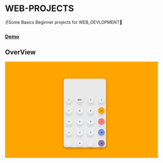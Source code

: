 # WEB-PROJECTS
✌Some Basics Beginner projects for WEB_DEVLOPMENT:beginner:

<h3>
    <a href="https://reverent-volhard-2421f1.netlify.app">
      Demo
    </a>
</h3>

## OverView<br>
![screenshot](ss_op.png)

